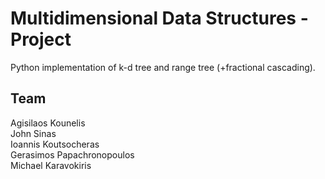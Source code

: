 # Multidimensional Data Structures - Project

Python implementation of k-d tree and range tree (+fractional cascading).

## Team
Agisilaos Kounelis<br>
John Sinas<br>
Ioannis Koutsocheras<br/>
Gerasimos Papachronopoulos<br/>
Michael Karavokiris
